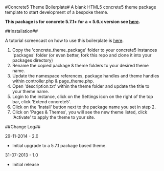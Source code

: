 ﻿#Concrete5 Theme Boilerplate#
A blank HTML5 concrete5 theme package template to start development of a bespoke theme.

**This package is for concrete 5.7.1+ for a < 5.6.x version see [here](https://github.com/olsgreen/concrete5-theme-boilerplate/tree/1.0).**

##Installation##

A tutorial screencast on how to use this boilerplate is [here](http://codeblog.co.uk/theme-development-concrete-5-7-html5-boilerplate/).

1. Copy the 'concrete_theme_package' folder to your concrete5 instances 'packages' folder (or even better, fork this repo and clone it into your packages directory)
2. Rename the copied package & theme folders to your desired theme name.
3. Update the namespace references, package handles and theme handles within controller.php & page_theme.php.
3. Open 'description.txt' within the theme folder and update the title to your theme name.
4. Login to the instance, click on the Settings icon on the right of the top bar, click 'Extend concrete5'.
5. Click on the 'Install' button next to the package name you set in step 2.
6. Click on 'Pages & Themes', you will see the new theme listed, click 'Activate' to apply the theme to your site.

##Change Log##

29-11-2014 - 2.0
* Initial upgrade to a 5.7.1 package based theme.

31-07-2013 - 1.0
* Initial release